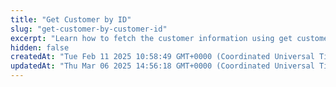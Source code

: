 ```yaml
---
title: "Get Customer by ID"
slug: "get-customer-by-customer-id"
excerpt: "Learn how to fetch the customer information using get customer API."
hidden: false
createdAt: "Tue Feb 11 2025 10:58:49 GMT+0000 (Coordinated Universal Time)"
updatedAt: "Thu Mar 06 2025 14:56:18 GMT+0000 (Coordinated Universal Time)"
---
```

